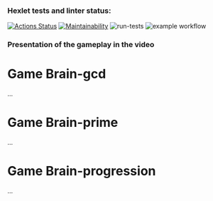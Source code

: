 ### Hexlet tests and linter status:
[![Actions Status](https://github.com/mrjonsonDD/python-project-lvl1/workflows/hexlet-check/badge.svg)](https://github.com/mrjonsonDD/python-project-lvl1/actions)
[![Maintainability](https://api.codeclimate.com/v1/badges/a99a88d28ad37a79dbf6/maintainability)](https://codeclimate.com/github/codeclimate/codeclimate/maintainability)
![run-tests](https://github.com/afiskon/go-rest-service-example/workflows/run-tests/badge.svg)
![example workflow](https://github.com/<OWNER>/<REPOSITORY>/actions/workflows/<WORKFLOW_FILE>/badge.svg)


### Presentation of the gameplay in the video




# Game Brain-gcd

<html>
<head>
  <link rel="stylesheet" type="text/css" href="/asciinema-player.css" />
</head>
<body>
  <asciinema-player src="/428609.cast" cols="120" rows="30"></asciinema-player>
  ...
  <script src="/asciinema-player.js"></script>
</body>
</html>

# Game Brain-prime

<html>
<head>
  <link rel="stylesheet" type="text/css" href="/asciinema-player.css" />
</head>
<body>
  <asciinema-player src="/428608.cast" cols="120" rows="30"></asciinema-player>
  ...
  <script src="/asciinema-player.js"></script>
</body>
</html>

# Game Brain-progression

<html>
<head>
  <link rel="stylesheet" type="text/css" href="/asciinema-player.css" />
</head>
<body>
  <asciinema-player src="/428605.cast" cols="120" rows="30"></asciinema-player>
  ...
  <script src="/asciinema-player.js"></script>
</body>
</html>
